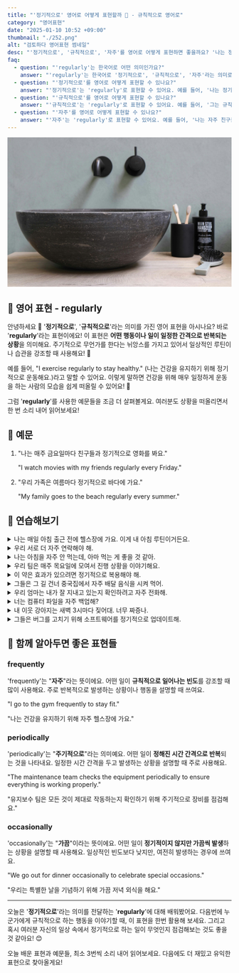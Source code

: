 ```yaml
---
title: "'정기적으로' 영어로 어떻게 표현할까 📅️ - 규칙적으로 영어로"
category: "영어표현"
date: "2025-01-10 10:52 +09:00"
thumbnail: "./252.png"
alt: "검토하다 영어표현 썸네일"
desc: "'정기적으로', '규칙적으로', '자주'를 영어로 어떻게 표현하면 좋을까요? '나는 정기적으로 운동해요', '그는 규칙적으로 공부해요', '나는 자주 친구들을 만나요' 등을 영어로 표현하는 법을 배워봅시다. 다양한 예문을 통해서 연습하고 본인의 표현으로 만들어 보세요."
faq:
  - question: "'regularly'는 한국어로 어떤 의미인가요?"
    answer: "'regularly'는 한국어로 '정기적으로', '규칙적으로', '자주'라는 의미로 번역될 수 있어요."
  - question: "'정기적으로'를 영어로 어떻게 표현할 수 있나요?"
    answer: "'정기적으로'는 'regularly'로 표현할 수 있어요. 예를 들어, '나는 정기적으로 운동해요'는 'I exercise regularly'로 말할 수 있어요."
  - question: "'규칙적으로'를 영어로 어떻게 표현할 수 있나요?"
    answer: "'규칙적으로'는 'regularly'로 표현할 수 있어요. 예를 들어, '그는 규칙적으로 공부해요'는 'He studies regularly'로 말할 수 있어요."
  - question: "'자주'를 영어로 어떻게 표현할 수 있나요?"
    answer: "'자주'는 'regularly'로 표현할 수 있어요. 예를 들어, '나는 자주 친구들을 만나요'는 'I meet my friends regularly'로 표현할 수 있어요."
---
```


![세면도구와 칫솔 세면대](./252-1.jpg)

## 🌟 영어 표현 - regularly

안녕하세요 👋 '**정기적으로**', '**규칙적으로**'라는 의미를 가진 영어 표현을 아시나요? 바로 '**regularly**'라는 표현이에요! 이 표현은 **어떤 행동이나 일이 일정한 간격으로 반복되는 상황**을 의미해요. 주기적으로 무언가를 한다는 뉘앙스를 가지고 있어서 일상적인 루틴이나 습관을 강조할 때 사용해요! 📅

예를 들어, "I exercise regularly to stay healthy." (나는 건강을 유지하기 위해 정기적으로 운동해요.)라고 말할 수 있어요. 이렇게 말하면 건강을 위해 매우 일정하게 운동을 하는 사람의 모습을 쉽게 떠올릴 수 있어요! 💪

<div 
  data-inline-banner="🎉 새해에는 스픽 AI와 함께 영어 공부하자" 
  data-inline-banner-subtext="설날 특별 할인으로 최대 70% 할인! (~2/3)" 
  data-inline-banner-link="https://app.usespeak.com/kr-ko/sale/kr-affiliate-special/?ref=engple-inline"
  data-inline-banner-caption="해당 링크를 통해 구매시 일정액의 수수료를 지급받습니다.">
</div>

그럼 '**regularly**'를 사용한 예문들을 조금 더 살펴볼게요. 여러분도 상황을 떠올리면서 한 번 소리 내어 읽어보세요!

## 📖 예문

1. "나는 매주 금요일마다 친구들과 정기적으로 영화를 봐요."

   "I watch movies with my friends regularly every Friday."

2. "우리 가족은 여름마다 정기적으로 바다에 가요."

   "My family goes to the beach regularly every summer."

## 💬 연습해보기

<details>
<summary>나는 매일 아침 출근 전에 헬스장에 가요. 이게 내 아침 루틴이거든요.</summary>
<span>I regularly go to the gym before work. It's part of my morning routine.</span>
</details>

<details>
<summary>우리 서로 더 자주 연락해야 해.</summary>
<span>We should check in with each other more regularly.</span>
</details>

<details>
<summary>나는 아침을 자주 안 먹는데, 아마 먹는 게 좋을 것 같아.</summary>
<span>I don't regularly eat breakfast, but I probably should.</span>
</details>

<details>
<summary>우리 팀은 매주 목요일에 모여서 진행 상황을 이야기해요.</summary>
<span>Our team meets regularly on Thursdays to discuss progress.</span>
</details>

<details>
<summary>이 약은 효과가 있으려면 정기적으로 복용해야 해.</summary>
<span>You need to take these pills regularly for them to work.</span>
</details>

<details>
<summary>그들은 그 길 건너 중국집에서 자주 배달 음식을 시켜 먹어.</summary>
<span>They regularly <a href="/blog/in-english/066.order-takeout/">order takeout</a> from that Chinese place down the street.</span>
</details>

<details>
<summary>우리 엄마는 내가 잘 지내고 있는지 확인하려고 자주 전화해.</summary>
<span>My mom regularly calls me to <a href="/blog/in-english/232.make-sure/">make sure</a> I'm doing okay.</span>
</details>

<details>
<summary>너는 컴퓨터 파일을 자주 백업해?</summary>
<span>Do you regularly back up your computer files?</span>
</details>

<details>
<summary>내 이웃 강아지는 새벽 3시마다 짖어대. 너무 짜증나.</summary>
<span>My neighbor's dog regularly barks at 3 AM. It's so annoying.</span>
</details>

<details>
<summary>그들은 버그를 고치기 위해 소프트웨어를 정기적으로 업데이트해.</summary>
<span>They regularly update their software to fix bugs.</span>
</details>

## 🤝 함께 알아두면 좋은 표현들

### frequently

'frequently'는 "**자주**"라는 뜻이에요. 어떤 일이 **규칙적으로 일어나는 빈도**를 강조할 때 많이 사용해요. 주로 반복적으로 발생하는 상황이나 행동을 설명할 때 쓰여요.

"I go to the gym frequently to stay fit."

"나는 건강을 유지하기 위해 자주 헬스장에 가요."

### periodically

'periodically'는 "**주기적으로**"라는 의미예요. 어떤 일이 **정해진 시간 간격으로 반복**되는 것을 나타내요. 일정한 시간 간격을 두고 발생하는 상황을 설명할 때 주로 사용해요.

"The maintenance team checks the equipment periodically to ensure everything is working properly."

"유지보수 팀은 모든 것이 제대로 작동하는지 확인하기 위해 주기적으로 장비를 점검해요."

### occasionally

'occasionally'는 "**가끔**"이라는 뜻이에요. 어떤 일이 **정기적이지 않지만 가끔씩 발생**하는 상황을 설명할 때 사용해요. 일상적인 빈도보다 낮지만, 여전히 발생하는 경우에 쓰여요.

"We go out for dinner occasionally to celebrate special occasions."

"우리는 특별한 날을 기념하기 위해 가끔 저녁 외식을 해요."

---

오늘은 '**정기적으로**'라는 의미를 전달하는 '**regularly**'에 대해 배워봤어요. 다음번에 누군가에게 규칙적으로 하는 행동을 이야기할 때, 이 표현을 한번 활용해 보세요. 그리고 혹시 여러분 자신의 일상 속에서 정기적으로 하는 일이 무엇인지 점검해보는 것도 좋을 것 같아요! 😊

오늘 배운 표현과 예문들, 최소 3번씩 소리 내어 읽어보세요. 다음에도 더 재밌고 유익한 표현으로 찾아올게요!
